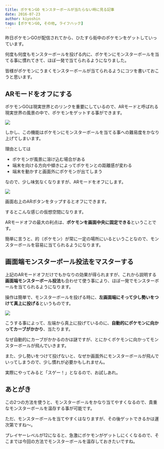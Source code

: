 ```yaml
---
title: ポケモンGO モンスターボールが当たらない時に見る記事
date: 2016-07-23
author: kiyoshin
tags: [ポケモンGO, その他, ライフハック]
---
```


昨日ポケモンGOが配信されてから、ひたすら街中のポケモンをゲットしていっています。

何度も何度もモンスターボールを投げる内に、ポケモンにモンスターボールを当てる事に慣れてきて、ほぼ一発で当てられるようになりました。

皆様がポケモンにうまくモンスターボールが当てられるようにコツを書いておこうと思います。

## ARモードをオフにする

ポケモンGOは現実世界とのリンクを重要にしているので、ARモードと呼ばれる現実世界の風景の中で、ポケモンをゲットする事ができます。

![](images/pokemon-go-how-to-get-easily-1.jpg)

しかし、この機能はポケモンにモンスターボールを当てる事への難易度をかなり上げてしまいます。

理由としては

* ポケモンが風景に溶け込む場合がある
* 端末を向ける方向や傾きによってポケモンとの距離感が変わる
* 端末を動かすと画面外にポケモンが出てしまう

なので、少し味気なくなりますが、ARモードをオフにします。

![](images/pokemon-go-how-to-get-easily-2.jpg)

画面右上のARボタンをタップするとオフにできます。

するとこんな感じの仮想空間になります。

ARモードオフの最大の利点は、**ポケモンを画面中央に固定できる**ということです。

簡単に言うと、的（ポケモン）が常に一定の場所にいるということなので、モンスターボールを容易に当てられるようになります。

## 画面端モンスターボール投法をマスターする

上記のARモードオフだけでもかなりの効果が得られますが、これから説明する**画面端モンスターボール投法**も合わせて使う事により、ほぼ一発でモンスターボールを当てられるようになります。

操作は簡単で、モンスターボールを投げる時に、**左画面端にそって少し勢いをつけて真上に投げる**というものです。

![](images/pokemon-go-how-to-get-easily-3.jpg)

こうする事によって、左端から真上に投げているのに、**自動的にポケモンに向かってカーブがかかり**、当たります。

なぜ自動的にカーブがかかるのかは謎ですが、とにかくポケモンに向かってモンスターボールが飛んでいきます。

また、少し勢いをつけて投げないと、なぜか画面外にモンスターボールが飛んでいってしまうので、少し慣れが必要かもしれません。

実際にやってみると「スゲー！」となるので、お試しあれ。

## あとがき

この2つの方法を使うと、モンスターボールをかなり当てやすくなるので、貴重なモンスターボールを温存する事が可能です。

ただ、モンスターボールを当てやすくはなりますが、その後ゲットできるかは運次第ですね～。

プレイヤーレベルが12になると、急激にポケモンがゲットしにくくなるので、そこまでは今回の方法でモンスターボールを温存しておきたいですね。